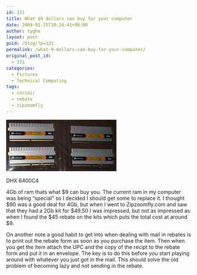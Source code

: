 ```yaml
---
id: 131
title: What $9 dollars can buy for your computer
date: 2009-01-15T20:24:41+00:00
author: tyghe
layout: post
guid: /blog/?p=131
permalink: /what-9-dollars-can-buy-for-your-computer/
original_post_id:
  - 131
categories:
  - Pictures
  - Technical Computing
tags:
  - corsair
  - rebate
  - zipzoomfly
---
```

<div id="attachment_132" style="width: 310px" class="wp-caption alignnone">
  <a href="/wp-content/uploads/2009/01/imgp5982.jpg"><img class="size-medium wp-image-132" title="Corsair Ram" src="/wp-content/uploads/2009/01/imgp5982.jpg" alt="DHX 6400C4" width="300" height="140" /></a>
  
  <p class="wp-caption-text">
    DHX 6400C4
  </p>
</div>

4Gb of ram thats what $9 can buy you. The current ram in my computer was being &#8220;special&#8221; so I decided I should get some to replace it. I thought $90 was a good deal for 4Gb, but when I went to Zipzoomfly.com and saw that they had a 2Gb kit for $49.50 I was impressed, but not as impressed as when I found the $45 rebate on the kits which puts the total cost at around $9.

On another note a good habit to get into when dealing with mail in rebates is to print out the rebate form as soon as you purchase the item. Then when you get the item attach the UPC and the copy of the recipt to the rebate form and put it in an envelope. The key is to do this before you start playing around with whatever you just got in the mail. This should solve the old problem of becoming lazy and not sending in the rebate.
